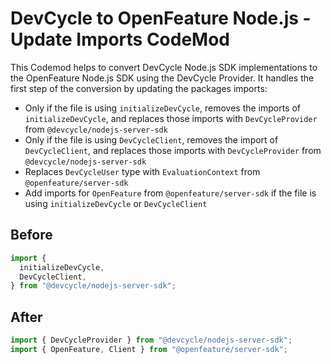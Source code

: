 # DevCycle to OpenFeature Node.js - Update Imports CodeMod

This Codemod helps to convert DevCycle Node.js SDK implementations to the OpenFeature Node.js SDK using the DevCycle Provider. It handles the first step of the conversion by updating the packages imports:

- Only if the file is using `initializeDevCycle`, removes the imports of `initializeDevCycle`, and replaces those imports with `DevCycleProvider` from `@devcycle/nodejs-server-sdk`
- Only if the file is using `DevCycleClient`, removes the import of `DevCycleClient`, and replaces those imports with `DevCycleProvider` from `@devcycle/nodejs-server-sdk`
- Replaces `DevCycleUser` type with `EvaluationContext` from `@openfeature/server-sdk`
- Add imports for `OpenFeature` from `@openfeature/server-sdk` if the file is using `initializeDevCycle` or `DevCycleClient`

## Before

```ts
import {
  initializeDevCycle,
  DevCycleClient,
} from "@devcycle/nodejs-server-sdk";
```

## After

```ts
import { DevCycleProvider } from "@devcycle/nodejs-server-sdk";
import { OpenFeature, Client } from "@openfeature/server-sdk";
```

